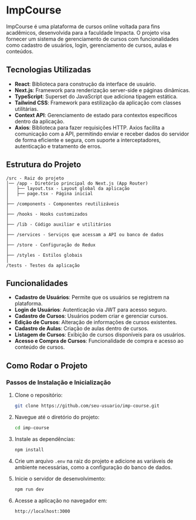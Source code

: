 
# ImpCourse

ImpCourse é uma plataforma de cursos online voltada para fins acadêmicos, desenvolvida para a faculdade Impacta. O projeto visa fornecer um sistema de gerenciamento de cursos com funcionalidades como cadastro de usuários, login, gerenciamento de cursos, aulas e conteúdos.

## Tecnologias Utilizadas

- **React**: Biblioteca para construção da interface de usuário.
- **Next.js**: Framework para renderização server-side e páginas dinâmicas.
- **TypeScript**: Superset do JavaScript que adiciona tipagem estática.
- **Tailwind CSS**: Framework para estilização da aplicação com classes utilitárias.
- **Context API**: Gerenciamento de estado para contextos específicos dentro da aplicação.
- **Axios**: Biblioteca para fazer requisições HTTP. Axios facilita a comunicação com a API, permitindo enviar e receber dados do servidor de forma eficiente e segura, com suporte a interceptadores, autenticação e tratamento de erros.

## Estrutura do Projeto

```
/src - Raiz do projeto
│── /app - Diretório principal do Next.js (App Router)
│   ├── layout.tsx - Layout global da aplicação
│   ├── page.tsx - Página inicial
│
├── /components - Componentes reutilizáveis
│
├── /hooks - Hooks customizados
│
├── /lib - Código auxiliar e utilitários
│
├── /services - Serviços que acessam a API ou banco de dados
│
├── /store - Configuração do Redux
│
├── /styles - Estilos globais
│
/tests - Testes da aplicação
```

## Funcionalidades

- **Cadastro de Usuários**: Permite que os usuários se registrem na plataforma.
- **Login de Usuários**: Autenticação via JWT para acesso seguro.
- **Cadastro de Cursos**: Usuários podem criar e gerenciar cursos.
- **Edição de Cursos**: Alteração de informações de cursos existentes.
- **Cadastro de Aulas**: Criação de aulas dentro de cursos.
- **Listagem de Cursos**: Exibição de cursos disponíveis para os usuários.
- **Acesso e Compra de Cursos**: Funcionalidade de compra e acesso ao conteúdo de cursos.

## Como Rodar o Projeto

### Passos de Instalação e Inicialização

1. Clone o repositório:

   ```bash
   git clone https://github.com/seu-usuario/imp-course.git
   ```

2. Navegue até o diretório do projeto:

   ```bash
   cd imp-course
   ```

3. Instale as dependências:

   ```bash
   npm install
   ```

4. Crie um arquivo `.env` na raiz do projeto e adicione as variáveis de ambiente necessárias, como a configuração do banco de dados.

5. Inicie o servidor de desenvolvimento:

   ```bash
   npm run dev
   ```

6. Acesse a aplicação no navegador em:

   ```
   http://localhost:3000
   ```

<!-- ## Testes

Para rodar os testes da aplicação, execute o seguinte comando: -->

<!-- ```bash
npm run test
``` -->
